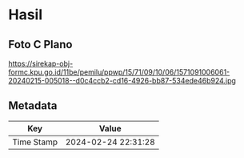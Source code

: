 # Hasil

## Foto C Plano

https://sirekap-obj-formc.kpu.go.id/11be/pemilu/ppwp/15/71/09/10/06/1571091006061-20240215-005018--d0c4ccb2-cd16-4926-bb87-534ede46b924.jpg


## Metadata

| Key        | Value               |
| ---------- | ------------------- |
| Time Stamp | 2024-02-24 22:31:28 |



